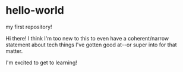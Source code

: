 # hello-world
my first repository!

Hi there! I think I'm too new to this to even have a coherent/narrow statement about tech things I've gotten good at--or super into for that matter.

I'm excited to get to learning! 
